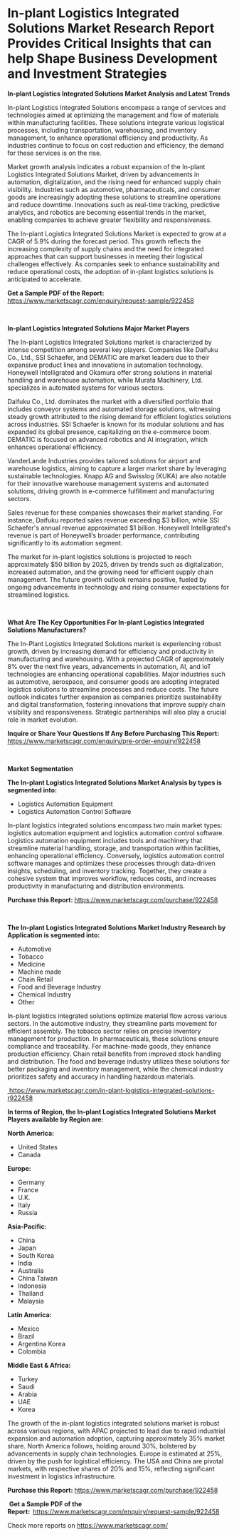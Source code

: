 <p><h1>In-plant Logistics Integrated Solutions Market Research Report Provides Critical Insights that can help Shape Business Development and Investment Strategies</h1></p><p><strong>In-plant Logistics Integrated Solutions Market Analysis and Latest Trends</strong></p>
<p><p>In-plant Logistics Integrated Solutions encompass a range of services and technologies aimed at optimizing the management and flow of materials within manufacturing facilities. These solutions integrate various logistical processes, including transportation, warehousing, and inventory management, to enhance operational efficiency and productivity. As industries continue to focus on cost reduction and efficiency, the demand for these services is on the rise.</p><p>Market growth analysis indicates a robust expansion of the In-plant Logistics Integrated Solutions Market, driven by advancements in automation, digitalization, and the rising need for enhanced supply chain visibility. Industries such as automotive, pharmaceuticals, and consumer goods are increasingly adopting these solutions to streamline operations and reduce downtime. Innovations such as real-time tracking, predictive analytics, and robotics are becoming essential trends in the market, enabling companies to achieve greater flexibility and responsiveness.</p><p>The In-plant Logistics Integrated Solutions Market is expected to grow at a CAGR of 5.9% during the forecast period. This growth reflects the increasing complexity of supply chains and the need for integrated approaches that can support businesses in meeting their logistical challenges effectively. As companies seek to enhance sustainability and reduce operational costs, the adoption of in-plant logistics solutions is anticipated to accelerate.</p></p>
<p><strong>Get a Sample PDF of the Report:&nbsp;</strong> <a href="https://www.marketscagr.com/enquiry/request-sample/922458?utm_campaign=2635&utm_medium=2&utm_source=Github&utm_content=ia&utm_term=11032025&utm_id=in-plant-logistics-integrated-solutions">https://www.marketscagr.com/enquiry/request-sample/922458</a></p>
<p>&nbsp;</p>
<p><strong>In-plant Logistics Integrated Solutions Major Market Players</strong></p>
<p><p>The In-plant Logistics Integrated Solutions market is characterized by intense competition among several key players. Companies like Daifuku Co., Ltd., SSI Schaefer, and DEMATIC are market leaders due to their expansive product lines and innovations in automation technology. Honeywell Intelligrated and Okamura offer strong solutions in material handling and warehouse automation, while Murata Machinery, Ltd. specializes in automated systems for various sectors.</p><p>Daifuku Co., Ltd. dominates the market with a diversified portfolio that includes conveyor systems and automated storage solutions, witnessing steady growth attributed to the rising demand for efficient logistics solutions across industries. SSI Schaefer is known for its modular solutions and has expanded its global presence, capitalizing on the e-commerce boom. DEMATIC is focused on advanced robotics and AI integration, which enhances operational efficiency.</p><p>VanderLande Industries provides tailored solutions for airport and warehouse logistics, aiming to capture a larger market share by leveraging sustainable technologies. Knapp AG and Swisslog (KUKA) are also notable for their innovative warehouse management systems and automated solutions, driving growth in e-commerce fulfillment and manufacturing sectors.</p><p>Sales revenue for these companies showcases their market standing. For instance, Daifuku reported sales revenue exceeding $3 billion, while SSI Schaefer's annual revenue approximated $1 billion. Honeywell Intelligrated's revenue is part of Honeywell’s broader performance, contributing significantly to its automation segment.</p><p>The market for in-plant logistics solutions is projected to reach approximately $50 billion by 2025, driven by trends such as digitalization, increased automation, and the growing need for efficient supply chain management. The future growth outlook remains positive, fueled by ongoing advancements in technology and rising consumer expectations for streamlined logistics.</p></p>
<p>&nbsp;</p>
<p><strong>What Are The Key Opportunities For In-plant Logistics Integrated Solutions Manufacturers?</strong></p>
<p><p>The In-Plant Logistics Integrated Solutions market is experiencing robust growth, driven by increasing demand for efficiency and productivity in manufacturing and warehousing. With a projected CAGR of approximately 8% over the next five years, advancements in automation, AI, and IoT technologies are enhancing operational capabilities. Major industries such as automotive, aerospace, and consumer goods are adopting integrated logistics solutions to streamline processes and reduce costs. The future outlook indicates further expansion as companies prioritize sustainability and digital transformation, fostering innovations that improve supply chain visibility and responsiveness. Strategic partnerships will also play a crucial role in market evolution.</p></p>
<p><strong>Inquire or Share Your Questions If Any Before Purchasing This Report:</strong> <a href="https://www.marketscagr.com/enquiry/pre-order-enquiry/922458?utm_campaign=2635&utm_medium=2&utm_source=Github&utm_content=ia&utm_term=11032025&utm_id=in-plant-logistics-integrated-solutions">https://www.marketscagr.com/enquiry/pre-order-enquiry/922458</a></p>
<p>&nbsp;</p>
<p><strong>Market Segmentation</strong></p>
<p><strong>The In-plant Logistics Integrated Solutions Market Analysis by types is segmented into:</strong></p>
<p><ul><li>Logistics Automation Equipment</li><li>Logistics Automation Control Software</li></ul></p>
<p><p>In-plant logistics integrated solutions encompass two main market types: logistics automation equipment and logistics automation control software. Logistics automation equipment includes tools and machinery that streamline material handling, storage, and transportation within facilities, enhancing operational efficiency. Conversely, logistics automation control software manages and optimizes these processes through data-driven insights, scheduling, and inventory tracking. Together, they create a cohesive system that improves workflow, reduces costs, and increases productivity in manufacturing and distribution environments.</p></p>
<p><strong>Purchase this Report:&nbsp;</strong><a href="https://www.marketscagr.com/purchase/922458?utm_campaign=2635&utm_medium=2&utm_source=Github&utm_content=ia&utm_term=11032025&utm_id=in-plant-logistics-integrated-solutions">https://www.marketscagr.com/purchase/922458</a></p>
<p>&nbsp;</p>
<p><strong>The In-plant Logistics Integrated Solutions Market Industry Research by Application is segmented into:</strong></p>
<p><ul><li>Automotive</li><li>Tobacco</li><li>Medicine</li><li>Machine made</li><li>Chain Retail</li><li>Food and Beverage Industry</li><li>Chemical Industry</li><li>Other</li></ul></p>
<p><p>In-plant logistics integrated solutions optimize material flow across various sectors. In the automotive industry, they streamline parts movement for efficient assembly. The tobacco sector relies on precise inventory management for production. In pharmaceuticals, these solutions ensure compliance and traceability. For machine-made goods, they enhance production efficiency. Chain retail benefits from improved stock handling and distribution. The food and beverage industry utilizes these solutions for better packaging and inventory management, while the chemical industry prioritizes safety and accuracy in handling hazardous materials.</p></p>
<p><a href="https://www.marketscagr.com/in-plant-logistics-integrated-solutions-r922458?utm_campaign=2635&utm_medium=2&utm_source=Github&utm_content=ia&utm_term=11032025&utm_id=in-plant-logistics-integrated-solutions">&nbsp;https://www.marketscagr.com/in-plant-logistics-integrated-solutions-r922458</a></p>
<p><strong>In terms of Region, the In-plant Logistics Integrated Solutions Market Players available by Region are:</strong></p>
<p>
    <p> <strong> North America: </strong>
        <ul>
            <li>United States</li>
            <li>Canada</li>
        </ul>
        </p> 
    <p> <strong> Europe: </strong>
        <ul>
            <li>Germany</li>
            <li>France</li>
            <li>U.K.</li>
            <li>Italy</li>
            <li>Russia</li>
        </ul>
        </p> 
    <p> <strong> Asia-Pacific: </strong>
        <ul>
            <li>China</li>
            <li>Japan</li>
            <li>South Korea</li>
            <li>India</li>
            <li>Australia</li>
            <li>China Taiwan</li>
            <li>Indonesia</li>
            <li>Thailand</li>
            <li>Malaysia</li>
        </ul>
        </p> 
    <p> <strong> Latin America: </strong>
        <ul>
            <li>Mexico</li>
            <li>Brazil</li>
            <li>Argentina Korea</li>
            <li>Colombia</li>
        </ul>
        </p> 
    <p> <strong> Middle East & Africa: </strong>
        <ul>
            <li>Turkey</li>
            <li>Saudi</li>
            <li>Arabia</li>
            <li>UAE</li>
            <li>Korea</li>
        </ul>
    </p>
    </p>
<p><p>The growth of the in-plant logistics integrated solutions market is robust across various regions, with APAC projected to lead due to rapid industrial expansion and automation adoption, capturing approximately 35% market share. North America follows, holding around 30%, bolstered by advancements in supply chain technologies. Europe is estimated at 25%, driven by the push for logistical efficiency. The USA and China are pivotal markets, with respective shares of 20% and 15%, reflecting significant investment in logistics infrastructure.</p></p>
<p><strong>Purchase this Report: </strong><a href="https://www.marketscagr.com/purchase/922458?utm_campaign=2635&utm_medium=2&utm_source=Github&utm_content=ia&utm_term=11032025&utm_id=in-plant-logistics-integrated-solutions">https://www.marketscagr.com/purchase/922458</a></p>
<p>&nbsp;<strong>Get a Sample PDF of the Report:&nbsp;&nbsp;</strong><a href="https://www.marketscagr.com/enquiry/request-sample/922458?utm_campaign=2635&utm_medium=2&utm_source=Github&utm_content=ia&utm_term=11032025&utm_id=in-plant-logistics-integrated-solutions">https://www.marketscagr.com/enquiry/request-sample/922458</a></p>
<p><strong></strong></p>
<p>Check more reports on <a href="https://www.marketscagr.com/?utm_campaign=2635&utm_medium=2&utm_source=Github&utm_content=ia&utm_term=11032025&utm_id=in-plant-logistics-integrated-solutions">https://www.marketscagr.com/</a></p>